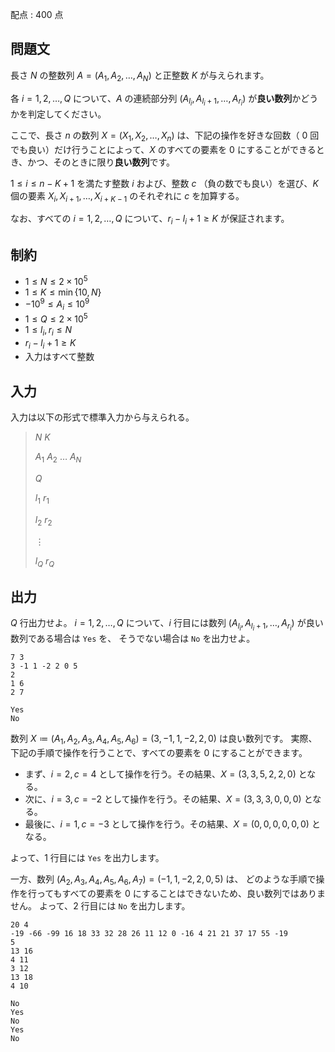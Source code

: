 配点 : $400$ 点

## 問題文

長さ $N$ の整数列 $A = (A_1, A_2, \ldots, A_N)$ と正整数 $K$ が与えられます。

各 $i = 1, 2, \ldots, Q$ について、$A$ の連続部分列 $(A_{l_i}, A_{l_i+1}, \ldots, A_{r_i})$ が**良い数列**かどうかを判定してください。

ここで、長さ $n$ の数列 $X = (X_1, X_2, \ldots, X_n)$ は、下記の操作を好きな回数（ $0$ 回でも良い）だけ行うことによって、$X$ のすべての要素を $0$ にすることができるとき、かつ、そのときに限り**良い数列**です。

$1 \leq i \leq n-K+1$ を満たす整数 $i$ および、整数 $c$ （負の数でも良い）を選び、$K$ 個の要素 $X_{i}, X_{i+1}, \ldots, X_{i+K-1}$ のそれぞれに $c$ を加算する。

なお、すべての $i = 1, 2, \ldots, Q$ について、$r_i - l_i + 1 \geq K$ が保証されます。

## 制約

- $1 \leq N \leq 2 \times 10^5$
- $1 \leq K \leq \min\lbrace 10, N \rbrace$
- $-10^9 \leq A_i \leq 10^9$
- $1 \leq Q \leq 2 \times 10^5$
- $1 \leq l_i, r_i \leq N$
- $r_i-l_i+1 \geq K$
- 入力はすべて整数

## 入力

入力は以下の形式で標準入力から与えられる。

> $N$ $K$
> 
> $A_1$ $A_2$ $\ldots$ $A_N$
> 
> $Q$
> 
> $l_1$ $r_1$
> 
> $l_2$ $r_2$
> 
> $\vdots$
> 
> $l_Q$ $r_Q$

## 出力

$Q$ 行出力せよ。
$i = 1, 2, \ldots, Q$ について、$i$ 行目には数列 $(A_{l_i}, A_{l_i+1}, \ldots, A_{r_i})$ が良い数列である場合は `Yes` を、
そうでない場合は `No` を出力せよ。

```input1
7 3
3 -1 1 -2 2 0 5
2
1 6
2 7
```

```output1
Yes
No
```

数列 $X \coloneqq (A_1, A_2, A_3, A_4, A_5, A_6) = (3, -1, 1, -2, 2, 0)$ は良い数列です。
実際、下記の手順で操作を行うことで、すべての要素を $0$ にすることができます。

- まず、$i = 2, c = 4$ として操作を行う。その結果、$X = (3, 3, 5, 2, 2, 0)$ となる。
- 次に、$i = 3, c = -2$ として操作を行う。その結果、$X = (3, 3, 3, 0, 0, 0)$ となる。
- 最後に、$i = 1, c = -3$ として操作を行う。その結果、$X = (0, 0, 0, 0, 0, 0)$ となる。

よって、$1$ 行目には `Yes` を出力します。

一方、数列 $(A_2, A_3, A_4, A_5, A_6, A_7) = (-1, 1, -2, 2, 0, 5)$ は、
どのような手順で操作を行ってもすべての要素を $0$ にすることはできないため、良い数列ではありません。
よって、$2$ 行目には `No` を出力します。

```input2
20 4
-19 -66 -99 16 18 33 32 28 26 11 12 0 -16 4 21 21 37 17 55 -19
5
13 16
4 11
3 12
13 18
4 10
```

```output2
No
Yes
No
Yes
No
```